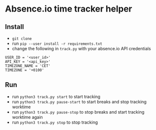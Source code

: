 # Absence.io time tracker helper

## Install
- `git clone`
- run `pip --user install -r requirements.txt`
- change the following in `track.py` with your absence.io API credentials
 
````
USER_ID = '<user_id>'
API_KEY = '<api_key>'
TIMEZONE_NAME = 'CET'
TIMEZONE = '+0100'
````

## Run
- run `python3 track.py start` to start tracking
- run `python3 track.py pause-start` to start breaks and stop tracking worktime
- run `python3 track.py pause-stop` to stop breaks and start tracking worktime again
- run `python3 track.py stop` to stop tracking